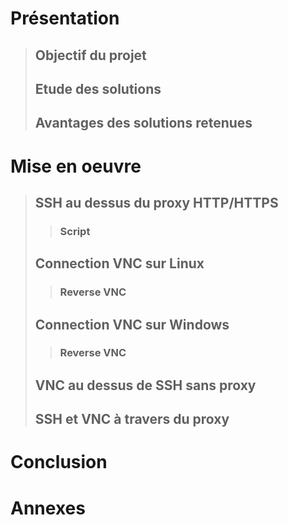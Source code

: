 # Présentation  
>## Objectif du projet
>## Etude des solutions  
>## Avantages des solutions retenues  
# Mise en oeuvre
>## SSH au dessus du proxy HTTP/HTTPS
>>### Script
>## Connection VNC sur Linux
>>### Reverse VNC
>## Connection VNC sur Windows
>>### Reverse VNC
>## VNC au dessus de SSH sans proxy
>## SSH et VNC à travers du proxy
# Conclusion
# Annexes
